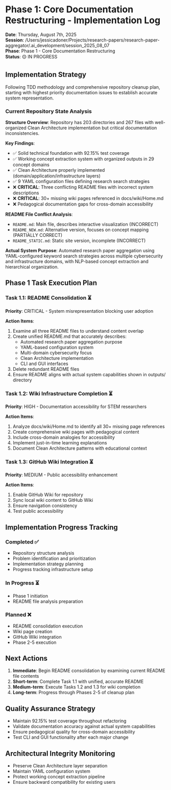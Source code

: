 # Phase 1: Core Documentation Restructuring - Implementation Log
**Date**: Thursday, August 7th, 2025  
**Session**: /Users/jessicadoner/Projects/research-papers/research-paper-aggregator/.ai_development/session_2025_08_07  
**Phase**: Phase 1 - Core Documentation Restructuring  
**Status**: 🟡 IN PROGRESS

## Implementation Strategy

Following TDD methodology and comprehensive repository cleanup plan, starting with highest priority documentation issues to establish accurate system representation.

### Current Repository State Analysis

**Structure Overview**: Repository has 203 directories and 267 files with well-organized Clean Architecture implementation but critical documentation inconsistencies.

**Key Findings**:
- ✅ Solid technical foundation with 92.15% test coverage
- ✅ Working concept extraction system with organized outputs in 29 concept domains
- ✅ Clean Architecture properly implemented (domain/application/infrastructure layers)
- ✅ 9 YAML configuration files defining research search strategies
- ❌ **CRITICAL**: Three conflicting README files with incorrect system descriptions
- ❌ **CRITICAL**: 30+ missing wiki pages referenced in docs/wiki/Home.md
- ❌ Pedagogical documentation gaps for cross-domain accessibility

**README File Conflict Analysis**:
- `README.md`: Main file, describes interactive visualization (INCORRECT)
- `README_NEW.md`: Alternative version, focuses on concept mapping (PARTIALLY CORRECT)
- `README_STATIC.md`: Static site version, incomplete (INCORRECT)

**Actual System Purpose**: Automated research paper aggregation using YAML-configured keyword search strategies across multiple cybersecurity and infrastructure domains, with NLP-based concept extraction and hierarchical organization.

## Phase 1 Task Execution Plan

### Task 1.1: README Consolidation ⏳
**Priority**: CRITICAL - System misrepresentation blocking user adoption

**Action Items**:
1. Examine all three README files to understand content overlap
2. Create unified README.md that accurately describes:
   - Automated research paper aggregation purpose
   - YAML-based configuration system
   - Multi-domain cybersecurity focus
   - Clean Architecture implementation
   - CLI and GUI interfaces
3. Delete redundant README files
4. Ensure README aligns with actual system capabilities shown in outputs/ directory

### Task 1.2: Wiki Infrastructure Completion ⏳
**Priority**: HIGH - Documentation accessibility for STEM researchers

**Action Items**:
1. Analyze docs/wiki/Home.md to identify all 30+ missing page references
2. Create comprehensive wiki pages with pedagogical content
3. Include cross-domain analogies for accessibility
4. Implement just-in-time learning explanations
5. Document Clean Architecture patterns with educational context

### Task 1.3: GitHub Wiki Integration ⏳
**Priority**: MEDIUM - Public accessibility enhancement

**Action Items**:
1. Enable GitHub Wiki for repository
2. Sync local wiki content to GitHub Wiki
3. Ensure navigation consistency
4. Test public accessibility

## Implementation Progress Tracking

### Completed ✅
- Repository structure analysis
- Problem identification and prioritization
- Implementation strategy planning
- Progress tracking infrastructure setup

### In Progress ⏳
- Phase 1 initiation
- README file analysis preparation

### Planned ❌
- README consolidation execution
- Wiki page creation
- GitHub Wiki integration
- Phase 2-5 execution

## Next Actions

1. **Immediate**: Begin README consolidation by examining current README file contents
2. **Short-term**: Complete Task 1.1 with unified, accurate README
3. **Medium-term**: Execute Tasks 1.2 and 1.3 for wiki completion
4. **Long-term**: Progress through Phases 2-5 of cleanup plan

## Quality Assurance Strategy

- Maintain 92.15% test coverage throughout refactoring
- Validate documentation accuracy against actual system capabilities
- Ensure pedagogical quality for cross-domain accessibility
- Test CLI and GUI functionality after each major change

## Architectural Integrity Monitoring

- Preserve Clean Architecture layer separation
- Maintain YAML configuration system
- Protect working concept extraction pipeline
- Ensure backward compatibility for existing users
